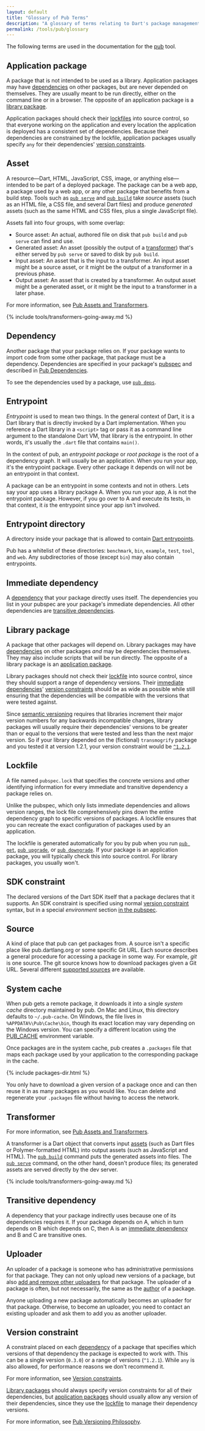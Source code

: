 ```yaml
---
layout: default
title: "Glossary of Pub Terms"
description: "A glossary of terms relating to Dart's package management tool, pub."
permalink: /tools/pub/glossary
---
```


The following terms are used in the documentation for the [pub](/tools/pub)
tool.

## Application package

A package that is not intended to be used as a library. Application packages may
have [dependencies](#dependency) on other packages, but are never depended on
themselves. They are usually meant to be run directly, either on the command
line or in a browser. The opposite of an application package is a [library
package](#library-package).

Application packages should check their [lockfiles](#lockfile) into source
control, so that everyone working on the application and every location the
application is deployed has a consistent set of dependencies. Because their
dependencies are constrained by the lockfile, application packages usually
specify `any` for their dependencies' [version constraints](#version-constraint).

## Asset

A resource&mdash;Dart, HTML, JavaScript, CSS, image, or anything
else&mdash;intended to be part of a deployed package. The package can be a web
app, a package used by a web app, or any other package that benefits from a
build step. Tools such as [`pub serve`]({{site.webdev}}/tools/pub/pub-serve)
and [`pub build`]({{site.webdev}}/tools/pub/pub-build) take _source_ assets
(such as an HTML file, a CSS file, and several Dart files)
and produce _generated_ assets
(such as the same HTML and CSS files, plus a single JavaScript file).

Assets fall into four groups, with some overlap:

* Source asset: An actual, authored file on disk that `pub build` and
  `pub serve` can find and use.
* Generated asset: An asset (possibly the output of a
  [transformer](#transformer)) that's either served by `pub serve` or saved
  to disk by `pub build`.
* Input asset: An asset that is the input to a transformer. An input asset
  might be a source asset, or it might be the output of a transformer in a
  previous phase.
* Output asset: An asset that is created by a transformer. An output asset
  might be a generated asset, or it might be the input to a transformer in a
  later phase.

For more information, see
[Pub Assets and Transformers](/tools/pub/assets-and-transformers).

{% include tools/transformers-going-away.md %}

## Dependency

Another package that your package relies on. If your package wants to import
code from some other package, that package must be a dependency. Dependencies
are specified in your package's [pubspec](/tools/pub/pubspec) and described in
[Pub Dependencies](/tools/pub/dependencies).

To see the dependencies used by a package, use [`pub deps`](/tools/pub/cmd/pub-deps).

## Entrypoint

_Entrypoint_ is used to mean two things. In the general context of Dart, it is
a Dart library that is directly invoked by a Dart implementation. When you
reference a Dart library in a `<script>` tag or pass it as a command line
argument to the standalone Dart VM, that library is the entrypoint. In other
words, it's usually the `.dart` file that contains `main()`.

In the context of pub, an _entrypoint package_ or _root package_ is the root
of a dependency graph. It will usually be an application. When you run your app,
it's the entrypoint package. Every other package it depends on will not be an
entrypoint in that context.

A package can be an entrypoint in some contexts and not in others. Lets say your
app uses a library package A. When you run your app, A is not the entrypoint
package. However, if you go over to A and execute its tests, in that
context, it *is* the entrypoint since your app isn't involved.

## Entrypoint directory

A directory inside your package that is allowed to contain
[Dart entrypoints](#entrypoint).

Pub has a whitelist of these directories: `benchmark`, `bin`, `example`,
`test`, `tool`, and `web`. Any subdirectories of those (except `bin`) may also
contain entrypoints.

## Immediate dependency

A [dependency](#dependency) that your package directly uses itself. The
dependencies you list in your pubspec are your package's immediate dependencies.
All other dependencies are [transitive dependencies](#transitive-dependency).

## Library package

A package that other packages will depend on. Library packages may have
[dependencies](#dependency) on other packages *and* may be dependencies
themselves. They may also include scripts that will be run directly. The
opposite of a library package is an [application package](#application-package).

Library packages should not check their [lockfile](#lockfile) into source
control, since they should support a range of dependency versions. Their
[immediate dependencies](#immediate-dependency)' [version
constraints](#version-constraint) should be as wide as possible while still
ensuring that the dependencies will be compatible with the versions that were
tested against.

Since [semantic versioning](http://semver.org/spec/v2.0.0-rc.1.html) requires
that libraries increment their major version numbers for any backwards
incompatible changes, library packages will usually require their dependencies'
versions to be greater than or equal to the versions that were tested and less
than the next major version. So if your library depended on the (fictional)
`transmogrify` package and you tested it at version 1.2.1, your version
constraint would be [`^1.2.1`](/tools/pub/dependencies#caret-syntax).

## Lockfile

A file named `pubspec.lock` that specifies the concrete versions and other
identifying information for every immediate and transitive dependency a package
relies on.

Unlike the pubspec, which only lists immediate dependencies and allows version
ranges, the lock file comprehensively pins down the entire dependency graph to
specific versions of packages. A lockfile ensures that you can recreate the
exact configuration of packages used by an application.

The lockfile is generated automatically for you by pub when you run
[`pub get`](/tools/pub/cmd/pub-get.html), [`pub upgrade`](/tools/pub/cmd/pub-upgrade.html),
or [`pub downgrade`](/tools/pub/cmd/pub-downgrade.html).
If your package is an application package, you will typically check this into
source control. For library packages, you usually won't.

## SDK constraint

The declared versions of the Dart SDK itself that a package declares that it
supports. An SDK constraint is specified using normal
[version constraint](#version-constraint) syntax, but in a special _environment_
section [in the pubspec](/tools/pub/pubspec.html#sdk-constraints).

## Source

A kind of place that pub can get packages from. A source isn't a specific place
like pub.dartlang.org or some specific Git URL. Each source describes a general
procedure for accessing a package in some way. For example, _git_ is one source.
The git source knows how to download packages given a Git URL. Several
different [supported sources](/tools/pub/dependencies#dependency-sources) are available.

## System cache

When pub gets a remote package,
it downloads it into a single _system cache_ directory maintained by
pub. On Mac and Linux, this directory defaults to `~/.pub-cache`.
On Windows, the file lives in `%APPDATA%\Pub\Cache\bin`,
though its exact location may vary depending on the Windows version.
You can specify a different location using the
[PUB_CACHE](/tools/pub/installing.html) environment variable.

Once packages are in the system cache,
pub creates a `.packages` file that maps each package
used by your application to the corresponding package in the cache.

{% include packages-dir.html %}

You only have to download a given version of a package once
and can then reuse it in as many packages as you would like.
You can delete and regenerate your `.packages` file without having to access the network.

## Transformer

For more information, see
[Pub Assets and Transformers](/tools/pub/assets-and-transformers).

A transformer is a Dart object that converts input [assets](#asset) (such as
Dart files or Polymer-formatted HTML) into output assets (such as JavaScript
and HTML). The [`pub build`]({{site.webdev}}/tools/pub/pub-build)
command puts the generated assets into files.
The [`pub serve`]({{site.webdev}}/tools/pub/pub-serve) command,
on the other hand, doesn't produce files;
its generated assets are served directly by the dev server.

{% include tools/transformers-going-away.md %}

## Transitive dependency

A dependency that your package indirectly uses because one of its dependencies
requires it. If your package depends on A, which in turn depends on B which
depends on C, then A is an [immediate dependency](#immediate-dependency) and B
and C are transitive ones.

## Uploader

An uploader of a package is someone who has administrative permissions
for that package. They can not only upload new versions of a package,
but also [add and remove other uploaders](/tools/pub/cmd/pub-uploader.html)
for that package. The uploader of a package is often, but not necessarily, the
same as the [author](/tools/pub/pubspec.html#authorauthors) of a package.

Anyone uploading a new package automatically becomes an uploader for
that package. Otherwise, to become an uploader, you need to contact an
existing uploader and ask them to add you as another uploader.

## Version constraint

A constraint placed on each [dependency](#dependency) of a package that
specifies which versions of that dependency the package is expected to work
with. This can be a single version (`0.3.0`) or a range of versions (`^1.2.1`).
While `any` is also allowed, for performance reasons we don't recommend it.

For more information, see
[Version constraints](/tools/pub/dependencies#version-constraints).

[Library packages](#library-package) should always specify version constraints
for all of their dependencies, but [application packages](#application-package)
should usually allow any version of their dependencies, since they use the
[lockfile](#lockfile) to manage their dependency versions.

For more information, see
[Pub Versioning Philosophy](/tools/pub/versioning.html).
